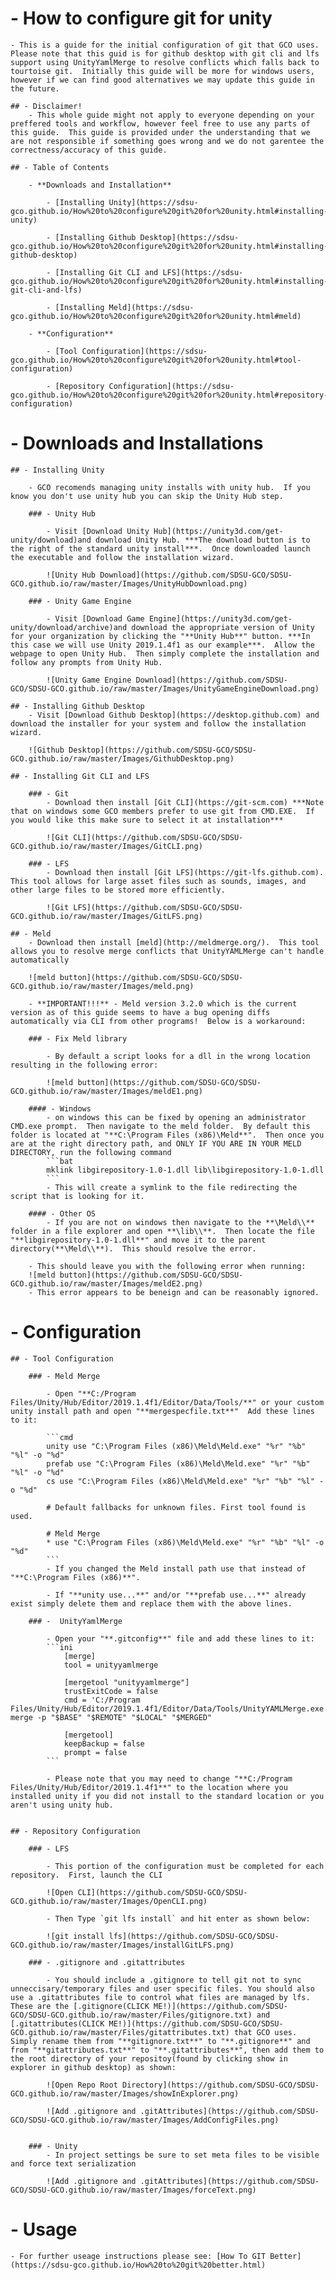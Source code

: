 # - How to configure git for unity

	- This is a guide for the initial configuration of git that GCO uses.  Please note that this guid is for github desktop with git cli and lfs support using UnityYamlMerge to resolve conflicts which falls back to tourtoise git.  Initially this guide will be more for windows users, however if we can find good alternatives we may update this guide in the future.

	## - Disclaimer!
		- This whole guide might not apply to everyone depending on your preffered tools and workflow, however feel free to use any parts of this guide.  This guide is provided under the understanding that we are not responsible if something goes wrong and we do not garentee the correctness/accuracy of this guide.
	
	## - Table of Contents
	
		- **Downloads and Installation**
		
			- [Installing Unity](https://sdsu-gco.github.io/How%20to%20configure%20git%20for%20unity.html#installing-unity)
			
			- [Installing Github Desktop](https://sdsu-gco.github.io/How%20to%20configure%20git%20for%20unity.html#installing-github-desktop)
			
			- [Installing Git CLI and LFS](https://sdsu-gco.github.io/How%20to%20configure%20git%20for%20unity.html#installing-git-cli-and-lfs)
			
			- [Installing Meld](https://sdsu-gco.github.io/How%20to%20configure%20git%20for%20unity.html#meld)
		
		- **Configuration**
		
			- [Tool Configuration](https://sdsu-gco.github.io/How%20to%20configure%20git%20for%20unity.html#tool-configuration)
			
			- [Repository Configuration](https://sdsu-gco.github.io/How%20to%20configure%20git%20for%20unity.html#repository-configuration)



# - Downloads and Installations

	## - Installing Unity

		- GCO recomends managing unity installs with unity hub.  If you know you don't use unity hub you can skip the Unity Hub step.

		### - Unity Hub

			- Visit [Download Unity Hub](https://unity3d.com/get-unity/download)and download Unity Hub. ***The download button is to the right of the standard unity install***.  Once downloaded launch the executable and follow the installation wizard.

			![Unity Hub Download](https://github.com/SDSU-GCO/SDSU-GCO.github.io/raw/master/Images/UnityHubDownload.png)

		### - Unity Game Engine

			- Visit [Download Game Engine](https://unity3d.com/get-unity/download/archive)and download the appropriate version of Unity for your organization by clicking the "**Unity Hub**" button. ***In this case we will use Unity 2019.1.4f1 as our example***.  Allow the webpage to open Unity Hub.  Then simply complete the installation and follow any prompts from Unity Hub.

			![Unity Game Engine Download](https://github.com/SDSU-GCO/SDSU-GCO.github.io/raw/master/Images/UnityGameEngineDownload.png)

	## - Installing Github Desktop
		- Visit [Download Github Desktop](https://desktop.github.com) and download the installer for your system and follow the installation wizard.
	  
		![Github Desktop](https://github.com/SDSU-GCO/SDSU-GCO.github.io/raw/master/Images/GithubDesktop.png)

	## - Installing Git CLI and LFS

		### - Git
			- Download then install [Git CLI](https://git-scm.com) ***Note that on windows some GCO members prefer to use git from CMD.EXE.  If you would like this make sure to select it at installation***

			![Git CLI](https://github.com/SDSU-GCO/SDSU-GCO.github.io/raw/master/Images/GitCLI.png)

		### - LFS
			- Download then install [Git LFS](https://git-lfs.github.com).  This tool allows for large asset files such as sounds, images, and other large files to be stored more efficiently.

			![Git LFS](https://github.com/SDSU-GCO/SDSU-GCO.github.io/raw/master/Images/GitLFS.png)

	## - Meld
		- Download then install [meld](http://meldmerge.org/).  This tool allows you to resolve merge conflicts that UnityYAMLMerge can't handle automatically

		![meld button](https://github.com/SDSU-GCO/SDSU-GCO.github.io/raw/master/Images/meld.png)

		- **IMPORTANT!!!** - Meld version 3.2.0 which is the current version as of this guide seems to have a bug opening diffs automatically via CLI from other programs!  Below is a workaround:

		### - Fix Meld library
			
			- By default a script looks for a dll in the wrong location resulting in the following error:
				
			![meld button](https://github.com/SDSU-GCO/SDSU-GCO.github.io/raw/master/Images/meldE1.png)
				
		#### - Windows
			- on windows this can be fixed by opening an administrator CMD.exe prompt.  Then navigate to the meld folder.  By default this folder is located at "**C:\Program Files (x86)\Meld**".  Then once you are at the right directory path, and ONLY IF YOU ARE IN YOUR MELD DIRECTORY, run the following command 
			```bat
			mklink libgirepository-1.0-1.dll lib\libgirepository-1.0-1.dll
			``` 
			- This will create a symlink to the file redirecting the script that is looking for it.  
			
		#### - Other OS
			- If you are not on windows then navigate to the **\Meld\\** folder in a file explorer and open **\lib\\**.  Then locate the file "**libgirepository-1.0-1.dll**" and move it to the parent directory(**\Meld\\**).  This should resolve the error.
			
		- This should leave you with the following error when running:
		![meld button](https://github.com/SDSU-GCO/SDSU-GCO.github.io/raw/master/Images/meldE2.png)
		- This error appears to be beneign and can be reasonably ignored.

# - Configuration

	## - Tool Configuration
		 
		### - Meld Merge

			- Open "**C:/Program Files/Unity/Hub/Editor/2019.1.4f1/Editor/Data/Tools/**" or your custom unity install path and open "**mergespecfile.txt**"  Add these lines to it:

			```cmd
			unity use "C:\Program Files (x86)\Meld\Meld.exe" "%r" "%b" "%l" -o "%d"
			prefab use "C:\Program Files (x86)\Meld\Meld.exe" "%r" "%b" "%l" -o "%d"
			cs use "C:\Program Files (x86)\Meld\Meld.exe" "%r" "%b" "%l" -o "%d"

			# Default fallbacks for unknown files. First tool found is used.

			# Meld Merge
			* use "C:\Program Files (x86)\Meld\Meld.exe" "%r" "%b" "%l" -o "%d"
			```
			- If you changed the Meld install path use that instead of "**C:\Program Files (x86)**".

			- If "**unity use...**" and/or "**prefab use...**" already exist simply delete them and replace them with the above lines.

		### -  UnityYamlMerge

			- Open your "**.gitconfig**" file and add these lines to it:
			```ini
				[merge]
				tool = unityyamlmerge

				[mergetool "unityyamlmerge"]
				trustExitCode = false
				cmd = 'C:/Program Files/Unity/Hub/Editor/2019.1.4f1/Editor/Data/Tools/UnityYAMLMerge.exe' merge -p "$BASE" "$REMOTE" "$LOCAL" "$MERGED"
				
				[mergetool]
				keepBackup = false
				prompt = false
			```

			- Please note that you may need to change "**C:/Program Files/Unity/Hub/Editor/2019.1.4f1**" to the location where you installed unity if you did not install to the standard location or you aren't using unity hub.


	## - Repository Configuration

		### - LFS

			- This portion of the configuration must be completed for each repository.  First, launch the CLI

			![Open CLI](https://github.com/SDSU-GCO/SDSU-GCO.github.io/raw/master/Images/OpenCLI.png)

			- Then Type `git lfs install` and hit enter as shown below:

			![git install lfs](https://github.com/SDSU-GCO/SDSU-GCO.github.io/raw/master/Images/installGitLFS.png)

		### - .gitignore and .gitattributes

			- You should include a .gitignore to tell git not to sync unneccisary/temporary files and user specific files. You should also use a .gitattributes file to control what files are managed by lfs.  These are the [.gitignore(CLICK ME!)](https://github.com/SDSU-GCO/SDSU-GCO.github.io/raw/master/Files/gitignore.txt) and [.gitattributes(CLICK ME!)](https://github.com/SDSU-GCO/SDSU-GCO.github.io/raw/master/Files/gitattributes.txt) that GCO uses.  Simply rename them from "**gitignore.txt**" to "**.gitignore**" and from "**gitattributes.txt**" to "**.gitattributes**", then add them to the root directory of your repositoy(found by clicking show in explorer in github desktop) as shown:

			![Open Repo Root Directory](https://github.com/SDSU-GCO/SDSU-GCO.github.io/raw/master/Images/showInExplorer.png)

			![Add .gitignore and .gitAttributes](https://github.com/SDSU-GCO/SDSU-GCO.github.io/raw/master/Images/AddConfigFiles.png)


		### - Unity
			- In project settings be sure to set meta files to be visible and force text serialization

			![Add .gitignore and .gitAttributes](https://github.com/SDSU-GCO/SDSU-GCO.github.io/raw/master/Images/forceText.png)

# - Usage
	- For further useage instructions please see: [How To GIT Better](https://sdsu-gco.github.io/How%20to%20git%20better.html)